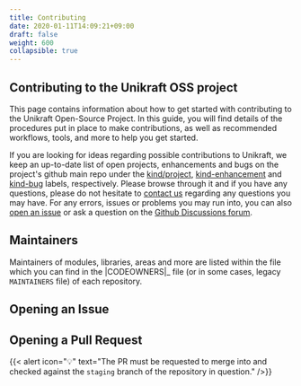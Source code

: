 ```yaml
---
title: Contributing
date: 2020-01-11T14:09:21+09:00
draft: false
weight: 600
collapsible: true
---
```


## Contributing to the Unikraft OSS project

This page contains information about how to get started with contributing to the
Unikraft Open-Source Project.  In this guide, you will find details of the
procedures put in place to make contributions, as well as recommended workflows,
tools, and more to help you get started.

If you are looking for ideas regarding possible contributions to Unikraft, we
keep an up-to-date list of open projects, enhancements and bugs on the project's
github main repo under the <a class="badge badge-pill badge-primary"
href="#">kind/project</a>, [kind-enhancement](^kind-enhancement) and
[kind-bug](^kind-bug) labels, respectively. Please browse through it and if you
have any questions, please do not hesitate to [contact us](^contact) regarding
any questions you may have. For any errors, issues or problems you may run into,
you can also [open an issue](opening-an-issue) or ask a question on the [Github
Discussions forum](https://github.com/unikraft/unikraft/discussions>).

## Maintainers

Maintainers of modules, libraries, areas and more are listed within the file
which you can find in the |CODEOWNERS|_ file (or in some cases, legacy
`MAINTAINERS` file) of each repository.

## Opening an Issue


## Opening a Pull Request


{{< alert icon="💡" text="The PR must be requested to merge into and checked against the `staging` branch of the repository in question." />}}
